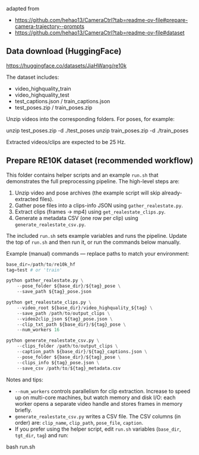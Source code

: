 adapted from
- https://github.com/hehao13/CameraCtrl?tab=readme-ov-file#prepare-camera-trajectory--prompts
- https://github.com/hehao13/CameraCtrl?tab=readme-ov-file#dataset

## Data download (HuggingFace)
https://huggingface.co/datasets/JiaHWang/re10k

The dataset includes:
- video_highquality_train
- video_highquality_test
- test_captions.json / train_captions.json
- test_poses.zip / train_poses.zip

Unzip videos into the corresponding folders. For poses, for example:

unzip test_poses.zip -d ./test_poses
unzip train_poses.zip -d ./train_poses

Extracted videos/clips are expected to be 25 Hz.

## Prepare RE10K dataset (recommended workflow)
This folder contains helper scripts and an example `run.sh` that demonstrates the full preprocessing pipeline. The high-level steps are:

1. Unzip video and pose archives (the example script will skip already-extracted files).
2. Gather pose files into a clips-info JSON using `gather_realestate.py`.
3. Extract clips (frames -> mp4) using `get_realestate_clips.py`.
4. Generate a metadata CSV (one row per clip) using `generate_realestate_csv.py`.

The included `run.sh` sets example variables and runs the pipeline. Update the top of `run.sh` and then run it, or run the commands below manually.

Example (manual) commands — replace paths to match your environment:
```python
base_dir=/path/to/re10k_hf
tag=test # or 'train'

python gather_realestate.py \
	--pose_folder ${base_dir}/${tag}_pose \
	--save_path ${tag}_pose.json

python get_realestate_clips.py \
	--video_root ${base_dir}/video_highquality_${tag} \
	--save_path /path/to/output_clips \
	--video2clip_json ${tag}_pose.json \
	--clip_txt_path ${base_dir}/${tag}_pose \
	--num_workers 16

python generate_realestate_csv.py \
	--clips_folder /path/to/output_clips \
	--caption_path ${base_dir}/${tag}_captions.json \
	--pose_folder ${base_dir}/${tag}_pose \
	--clips_info ${tag}_pose.json \
	--save_csv /path/to/${tag}_metadata.csv

```
Notes and tips:
- `--num_workers` controls parallelism for clip extraction. Increase to speed up on multi-core machines, but watch memory and disk I/O: each worker opens a separate video handle and stores frames in memory briefly.
- `generate_realestate_csv.py` writes a CSV file. The CSV columns (in order) are: `clip_name`, `clip_path`, `pose_file`, `caption`.
- If you prefer using the helper script, edit `run.sh` variables (`base_dir`, `tgt_dir`, `tag`) and run:

bash run.sh

